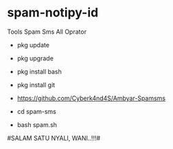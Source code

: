 # spam-notipy-id
Tools Spam Sms All Oprator

- pkg update

- pkg upgrade

- pkg install bash

- pkg install git

- https://github.com/Cyberk4nd4S/Ambyar-Spamsms

- cd spam-sms

- bash spam.sh

#SALAM SATU NYALI, WANI..!!!#
